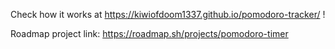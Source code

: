 Check how it works at https://kiwiofdoom1337.github.io/pomodoro-tracker/ !

Roadmap project link: https://roadmap.sh/projects/pomodoro-timer
